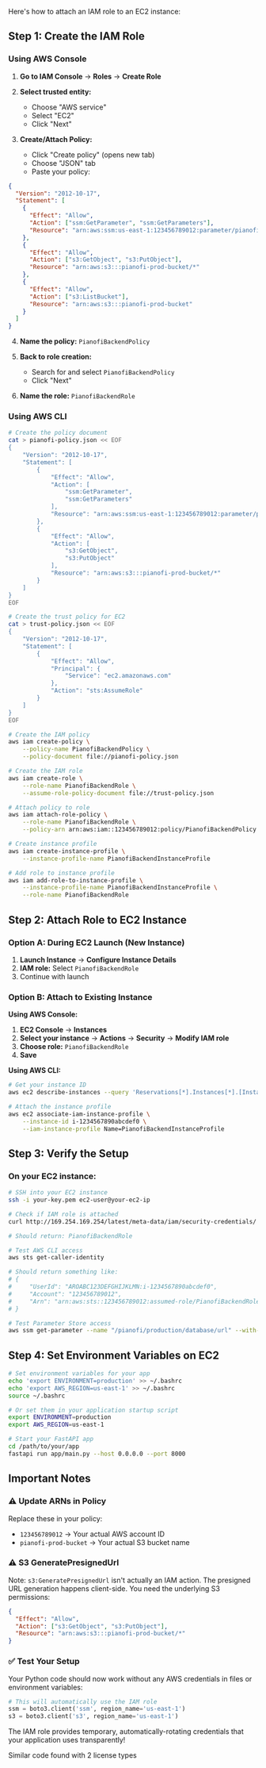 Here's how to attach an IAM role to an EC2 instance:

## Step 1: Create the IAM Role

### Using AWS Console

1. **Go to IAM Console** → **Roles** → **Create Role**

2. **Select trusted entity:**

   - Choose "AWS service"
   - Select "EC2"
   - Click "Next"

3. **Create/Attach Policy:**
   - Click "Create policy" (opens new tab)
   - Choose "JSON" tab
   - Paste your policy:

```json
{
  "Version": "2012-10-17",
  "Statement": [
    {
      "Effect": "Allow",
      "Action": ["ssm:GetParameter", "ssm:GetParameters"],
      "Resource": "arn:aws:ssm:us-east-1:123456789012:parameter/pianofi/production/*"
    },
    {
      "Effect": "Allow",
      "Action": ["s3:GetObject", "s3:PutObject"],
      "Resource": "arn:aws:s3:::pianofi-prod-bucket/*"
    },
    {
      "Effect": "Allow",
      "Action": ["s3:ListBucket"],
      "Resource": "arn:aws:s3:::pianofi-prod-bucket"
    }
  ]
}
```

4. **Name the policy:** `PianofiBackendPolicy`

5. **Back to role creation:**

   - Search for and select `PianofiBackendPolicy`
   - Click "Next"

6. **Name the role:** `PianofiBackendRole`

### Using AWS CLI

```bash
# Create the policy document
cat > pianofi-policy.json << EOF
{
    "Version": "2012-10-17",
    "Statement": [
        {
            "Effect": "Allow",
            "Action": [
                "ssm:GetParameter",
                "ssm:GetParameters"
            ],
            "Resource": "arn:aws:ssm:us-east-1:123456789012:parameter/pianofi/production/*"
        },
        {
            "Effect": "Allow",
            "Action": [
                "s3:GetObject",
                "s3:PutObject"
            ],
            "Resource": "arn:aws:s3:::pianofi-prod-bucket/*"
        }
    ]
}
EOF

# Create the trust policy for EC2
cat > trust-policy.json << EOF
{
    "Version": "2012-10-17",
    "Statement": [
        {
            "Effect": "Allow",
            "Principal": {
                "Service": "ec2.amazonaws.com"
            },
            "Action": "sts:AssumeRole"
        }
    ]
}
EOF

# Create the IAM policy
aws iam create-policy \
    --policy-name PianofiBackendPolicy \
    --policy-document file://pianofi-policy.json

# Create the IAM role
aws iam create-role \
    --role-name PianofiBackendRole \
    --assume-role-policy-document file://trust-policy.json

# Attach policy to role
aws iam attach-role-policy \
    --role-name PianofiBackendRole \
    --policy-arn arn:aws:iam::123456789012:policy/PianofiBackendPolicy

# Create instance profile
aws iam create-instance-profile \
    --instance-profile-name PianofiBackendInstanceProfile

# Add role to instance profile
aws iam add-role-to-instance-profile \
    --instance-profile-name PianofiBackendInstanceProfile \
    --role-name PianofiBackendRole
```

## Step 2: Attach Role to EC2 Instance

### Option A: During EC2 Launch (New Instance)

1. **Launch Instance** → **Configure Instance Details**
2. **IAM role:** Select `PianofiBackendRole`
3. Continue with launch

### Option B: Attach to Existing Instance

**Using AWS Console:**

1. **EC2 Console** → **Instances**
2. **Select your instance** → **Actions** → **Security** → **Modify IAM role**
3. **Choose role:** `PianofiBackendRole`
4. **Save**

**Using AWS CLI:**

```bash
# Get your instance ID
aws ec2 describe-instances --query 'Reservations[*].Instances[*].[InstanceId,Tags[?Key==`Name`].Value|[0]]' --output table

# Attach the instance profile
aws ec2 associate-iam-instance-profile \
    --instance-id i-1234567890abcdef0 \
    --iam-instance-profile Name=PianofiBackendInstanceProfile
```

## Step 3: Verify the Setup

### On your EC2 instance:

```bash
# SSH into your EC2 instance
ssh -i your-key.pem ec2-user@your-ec2-ip

# Check if IAM role is attached
curl http://169.254.169.254/latest/meta-data/iam/security-credentials/

# Should return: PianofiBackendRole

# Test AWS CLI access
aws sts get-caller-identity

# Should return something like:
# {
#     "UserId": "AROABC123DEFGHIJKLMN:i-1234567890abcdef0",
#     "Account": "123456789012",
#     "Arn": "arn:aws:sts::123456789012:assumed-role/PianofiBackendRole/i-1234567890abcdef0"
# }

# Test Parameter Store access
aws ssm get-parameter --name "/pianofi/production/database/url" --with-decryption
```

## Step 4: Set Environment Variables on EC2

```bash
# Set environment variables for your app
echo 'export ENVIRONMENT=production' >> ~/.bashrc
echo 'export AWS_REGION=us-east-1' >> ~/.bashrc
source ~/.bashrc

# Or set them in your application startup script
export ENVIRONMENT=production
export AWS_REGION=us-east-1

# Start your FastAPI app
cd /path/to/your/app
fastapi run app/main.py --host 0.0.0.0 --port 8000
```

## Important Notes

### ⚠️ Update ARNs in Policy

Replace these in your policy:

- `123456789012` → Your actual AWS account ID
- `pianofi-prod-bucket` → Your actual S3 bucket name

### ⚠️ S3 GeneratePresignedUrl

Note: `s3:GeneratePresignedUrl` isn't actually an IAM action. The presigned URL generation happens client-side. You need the underlying S3 permissions:

```json
{
  "Effect": "Allow",
  "Action": ["s3:GetObject", "s3:PutObject"],
  "Resource": "arn:aws:s3:::pianofi-prod-bucket/*"
}
```

### ✅ Test Your Setup

Your Python code should now work without any AWS credentials in files or environment variables:

```python
# This will automatically use the IAM role
ssm = boto3.client('ssm', region_name='us-east-1')
s3 = boto3.client('s3', region_name='us-east-1')
```

The IAM role provides temporary, automatically-rotating credentials that your application uses transparently!

Similar code found with 2 license types
